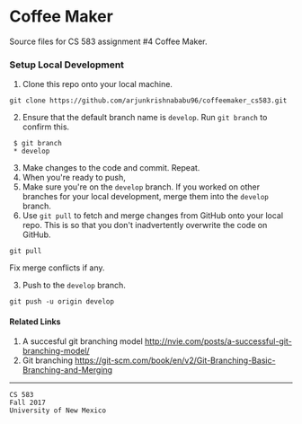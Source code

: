 # Coffee Maker

Source files for CS 583 assignment #4 Coffee Maker.


### Setup Local Development

1. Clone this repo onto your local machine.
```
git clone https://github.com/arjunkrishnababu96/coffeemaker_cs583.git
```

2. Ensure that the default branch name is `develop`. Run `git branch` to confirm this.
```
 $ git branch
 * develop
```

3. Make changes to the code and commit. Repeat.
4. When you're ready to push,
  1. Make sure you're on the `develop` branch. If you worked on other branches for your local development, merge them into the `develop` branch.
  2. Use `git pull` to fetch and merge changes from GitHub onto your local repo. This is so that you don't inadvertently overwrite the code on GitHub.
  ```
  git pull
  ```
  Fix merge conflicts if any.

  3. Push to the `develop` branch.
```
git push -u origin develop
```


#### Related Links

1. A succesful git branching model http://nvie.com/posts/a-successful-git-branching-model/
2. Git branching https://git-scm.com/book/en/v2/Git-Branching-Basic-Branching-and-Merging


---

```
CS 583
Fall 2017
University of New Mexico
```
